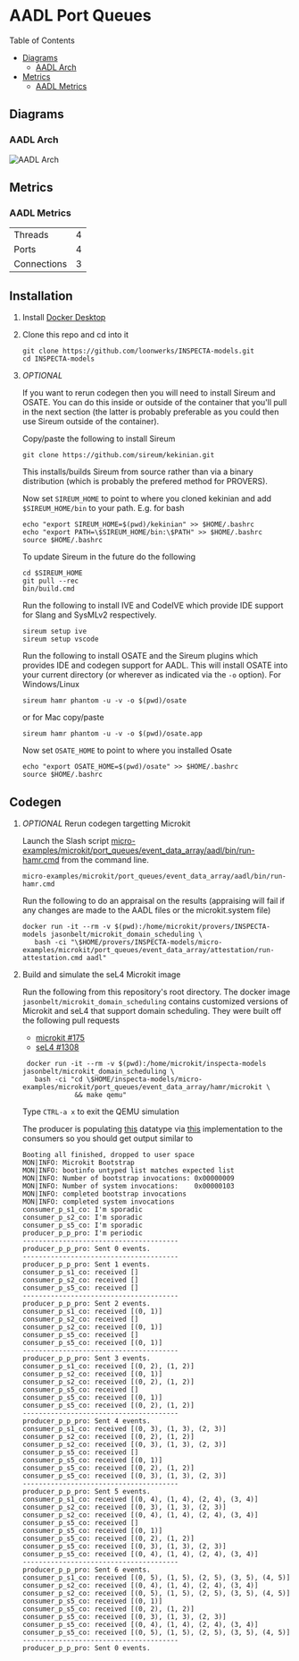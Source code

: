 # AADL Port Queues

 Table of Contents
  * [Diagrams](#diagrams)
    * [AADL Arch](#aadl-arch)
  * [Metrics](#metrics)
    * [AADL Metrics](#aadl-metrics)

## Diagrams
### AADL Arch
![AADL Arch](aadl/diagrams/arch.svg)

## Metrics
### AADL Metrics
| | |
|--|--|
|Threads|4|
|Ports|4|
|Connections|3|


## Installation


1. Install [Docker Desktop](https://www.docker.com/products/docker-desktop/)

1. Clone this repo and cd into it

   ```
   git clone https://github.com/loonwerks/INSPECTA-models.git
   cd INSPECTA-models
   ```

1. *OPTIONAL*

    If you want to rerun codegen then you will need to install Sireum
    and OSATE.  You can do this inside or outside of the container that you'll pull in the next section (the latter is probably preferable as you could then use Sireum outside of the container).

    Copy/paste the following to install Sireum
    ```
    git clone https://github.com/sireum/kekinian.git
    ```

    This installs/builds Sireum from source rather than via a binary distribution (which is probably the prefered method for PROVERS).  

    Now set ``SIREUM_HOME`` to point to where you cloned kekinian and add ``$SIREUM_HOME/bin`` to your path.  E.g. for bash

    ```
    echo "export SIREUM_HOME=$(pwd)/kekinian" >> $HOME/.bashrc
    echo "export PATH=\$SIREUM_HOME/bin:\$PATH" >> $HOME/.bashrc
    source $HOME/.bashrc
    ```

    To update Sireum in the future do the following
    ```
    cd $SIREUM_HOME
    git pull --rec
    bin/build.cmd
    ```

    Run the following to install IVE and CodeIVE which provide IDE support for Slang and SysMLv2 respectively.
    ```
    sireum setup ive
    sireum setup vscode
    ```

    Run the following to install OSATE and the Sireum plugins which provides IDE and codegen support for AADL. This will install OSATE into your current directory (or wherever as indicated via the ``-o`` option).  For Windows/Linux 
    ```
    sireum hamr phantom -u -v -o $(pwd)/osate
    ```

    or for Mac copy/paste
    ```
    sireum hamr phantom -u -v -o $(pwd)/osate.app
    ```

    Now set ``OSATE_HOME`` to point to where you installed Osate

    ```
    echo "export OSATE_HOME=$(pwd)/osate" >> $HOME/.bashrc
    source $HOME/.bashrc
    ```

## Codegen

1. *OPTIONAL* Rerun codegen targetting Microkit
   
    Launch the Slash script [micro-examples/microkit/port_queues/event_data_array/aadl/bin/run-hamr.cmd](aadl/bin/run-hamr.cmd) from the command line.  

   ```
   micro-examples/microkit/port_queues/event_data_array/aadl/bin/run-hamr.cmd
   ```

   Run the following to do an appraisal on the results (appraising will fail if any changes are made to the AADL files or the microkit.system file)

   ```
   docker run -it --rm -v $(pwd):/home/microkit/provers/INSPECTA-models jasonbelt/microkit_domain_scheduling \
      bash -ci "\$HOME/provers/INSPECTA-models/micro-examples/microkit/port_queues/event_data_array/attestation/run-attestation.cmd aadl"
   ``` 
   
1. Build and simulate the seL4 Microkit image

    Run the following from this repository's root directory.  The docker image ``jasonbelt/microkit_domain_scheduling`` contains customized versions of Microkit and seL4 that support domain scheduling. They were built off the following pull requests

   - [microkit #175](https://github.com/seL4/microkit/pull/175)
   - [seL4 #1308](https://github.com/seL4/seL4/pull/1308)

   ```
    docker run -it --rm -v $(pwd):/home/microkit/inspecta-models jasonbelt/microkit_domain_scheduling \
      bash -ci "cd \$HOME/inspecta-models/micro-examples/microkit/port_queues/event_data_array/hamr/microkit \
                && make qemu"
    ```

    Type ``CTRL-a x`` to exit the QEMU simulation

    The producer is populating [this](aadl/event_data_port_queues.aadl#L17-L23) datatype via [this](hamr/microkit/components/producer_p_p_producer/src/producer_p_p_producer_user.c#L12-L29) implementation to the consumers so you should get output similar to

    ```
    Booting all finished, dropped to user space
    MON|INFO: Microkit Bootstrap
    MON|INFO: bootinfo untyped list matches expected list
    MON|INFO: Number of bootstrap invocations: 0x00000009
    MON|INFO: Number of system invocations:    0x00000103
    MON|INFO: completed bootstrap invocations
    MON|INFO: completed system invocations
    consumer_p_s1_co: I'm sporadic
    consumer_p_s2_co: I'm sporadic
    consumer_p_s5_co: I'm sporadic
    producer_p_p_pro: I'm periodic
    ---------------------------------------
    producer_p_p_pro: Sent 0 events.
    ---------------------------------------
    producer_p_p_pro: Sent 1 events.
    consumer_p_s1_co: received []
    consumer_p_s2_co: received []
    consumer_p_s5_co: received []
    ---------------------------------------
    producer_p_p_pro: Sent 2 events.
    consumer_p_s1_co: received [(0, 1)]
    consumer_p_s2_co: received []
    consumer_p_s2_co: received [(0, 1)]
    consumer_p_s5_co: received []
    consumer_p_s5_co: received [(0, 1)]
    ---------------------------------------
    producer_p_p_pro: Sent 3 events.
    consumer_p_s1_co: received [(0, 2), (1, 2)]
    consumer_p_s2_co: received [(0, 1)]
    consumer_p_s2_co: received [(0, 2), (1, 2)]
    consumer_p_s5_co: received []
    consumer_p_s5_co: received [(0, 1)]
    consumer_p_s5_co: received [(0, 2), (1, 2)]
    ---------------------------------------
    producer_p_p_pro: Sent 4 events.
    consumer_p_s1_co: received [(0, 3), (1, 3), (2, 3)]
    consumer_p_s2_co: received [(0, 2), (1, 2)]
    consumer_p_s2_co: received [(0, 3), (1, 3), (2, 3)]
    consumer_p_s5_co: received []
    consumer_p_s5_co: received [(0, 1)]
    consumer_p_s5_co: received [(0, 2), (1, 2)]
    consumer_p_s5_co: received [(0, 3), (1, 3), (2, 3)]
    ---------------------------------------
    producer_p_p_pro: Sent 5 events.
    consumer_p_s1_co: received [(0, 4), (1, 4), (2, 4), (3, 4)]
    consumer_p_s2_co: received [(0, 3), (1, 3), (2, 3)]
    consumer_p_s2_co: received [(0, 4), (1, 4), (2, 4), (3, 4)]
    consumer_p_s5_co: received []
    consumer_p_s5_co: received [(0, 1)]
    consumer_p_s5_co: received [(0, 2), (1, 2)]
    consumer_p_s5_co: received [(0, 3), (1, 3), (2, 3)]
    consumer_p_s5_co: received [(0, 4), (1, 4), (2, 4), (3, 4)]
    ---------------------------------------
    producer_p_p_pro: Sent 6 events.
    consumer_p_s1_co: received [(0, 5), (1, 5), (2, 5), (3, 5), (4, 5)]
    consumer_p_s2_co: received [(0, 4), (1, 4), (2, 4), (3, 4)]
    consumer_p_s2_co: received [(0, 5), (1, 5), (2, 5), (3, 5), (4, 5)]
    consumer_p_s5_co: received [(0, 1)]
    consumer_p_s5_co: received [(0, 2), (1, 2)]
    consumer_p_s5_co: received [(0, 3), (1, 3), (2, 3)]
    consumer_p_s5_co: received [(0, 4), (1, 4), (2, 4), (3, 4)]
    consumer_p_s5_co: received [(0, 5), (1, 5), (2, 5), (3, 5), (4, 5)]
    ---------------------------------------
    producer_p_p_pro: Sent 0 events.
    ```